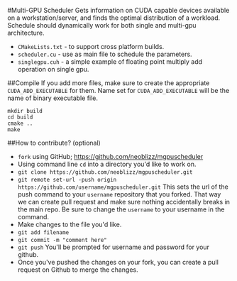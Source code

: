 #Multi-GPU Scheduler
Gets information on CUDA capable devices available on a workstation/server,
and finds the optimal distribution of a workload. Schedule should dynamically
work for both single and multi-gpu architecture.

- `CMakeLists.txt` - to support cross platform builds.
- `scheduler.cu`  - use as main file to schedule the parameters.
- `singlegpu.cuh` - a simple example of floating point multiply add operation on
single gpu.

##Compile
If you add more files, make sure to create the appropriate `CUDA_ADD_EXECUTABLE`
for them. Name set for `CUDA_ADD_EXECUTABLE` will be the name of binary executable
file.

```
mkdir build
cd build
cmake ..
make
```

##How to contribute? (optional)
- `fork` using GitHub; https://github.com/neoblizz/mgpuscheduler
- Using command line `cd` into a directory you'd like to work on.
- `git clone https://github.com/neoblizz/mgpuscheduler.git`
- `git remote set-url -push origin https://github.com/username/mgpuscheduler.git` This sets the url of the push command to your `username` repository that you forked. That way we can create pull request and make sure nothing accidentally breaks in the main repo. Be sure to change the `username` to your username in the command.
- Make changes to the file you'd like.
- `git add filename`
- `git commit -m "comment here"`
- `git push` You'll be prompted for username and password for your github.
- Once you've pushed the changes on your fork, you can create a pull request on Github to merge the changes.
